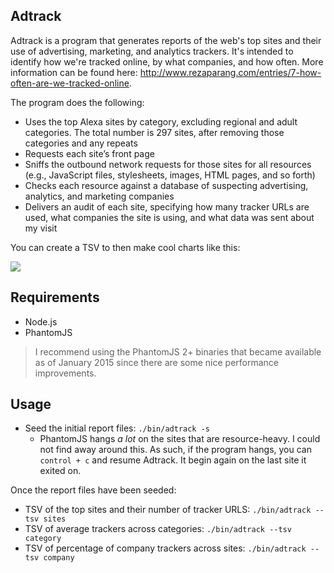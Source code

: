 ## Adtrack

Adtrack is a program that generates reports of the web's top sites and their use of advertising, marketing, and analytics trackers. It's intended to identify how we're tracked online, by what companies, and how often. More information can be found here: http://www.rezaparang.com/entries/7-how-often-are-we-tracked-online.

The program does the following:

* Uses the top Alexa sites by category, excluding regional and adult categories. The total number is 297 sites, after removing those categories and any repeats
* Requests each site’s front page
* Sniffs the outbound network requests for those sites for all resources (e.g., JavaScript files, stylesheets, images, HTML pages, and so forth)
* Checks each resource against a database of suspecting advertising, analytics, and marketing companies
* Delivers an audit of each site, specifying how many tracker URLs are used, what companies the site is using, and what data was sent about my visit

You can create a TSV to then make cool charts like this:

![](http://www.rezaparang.com/assets/top_sites_final-b38ede52fdf9afc5ee6a7deb721fa8f2.png)

## Requirements

* Node.js
* PhantomJS

> I recommend using the PhantomJS 2+ binaries that became available as of January 2015 since there are some nice performance improvements.

## Usage

* Seed the initial report files: `./bin/adtrack -s`
  * PhantomJS hangs _a lot_ on the sites that are resource-heavy. I could not find away around this. As such, if the program hangs, you can `control + c` and resume Adtrack. It begin again on the last site it exited on.

Once the report files have been seeded:

* TSV of the top sites and their number of tracker URLS: `./bin/adtrack --tsv sites`
* TSV of average trackers across categories: `./bin/adtrack --tsv category`
* TSV of percentage of company trackers across sites: `./bin/adtrack --tsv company`